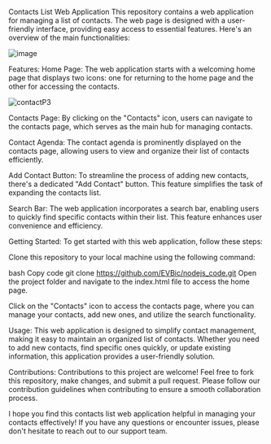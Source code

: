 Contacts List Web Application
This repository contains a web application for managing a list of contacts. The web page is designed with a user-friendly interface, providing easy access to essential features. Here's an overview of the main functionalities:

![image](https://github.com/EVBic/nodejs_code/assets/129067154/1a455348-56e8-4c82-a654-12c03615c579)

Features:
Home Page: The web application starts with a welcoming home page that displays two icons: one for returning to the home page and the other for accessing the contacts.

![contactP3](https://github.com/EVBic/nodejs_code/assets/129067154/c4532523-4659-46c4-a3e5-b88871791ddf)

Contacts Page: By clicking on the "Contacts" icon, users can navigate to the contacts page, which serves as the main hub for managing contacts.

Contact Agenda: The contact agenda is prominently displayed on the contacts page, allowing users to view and organize their list of contacts efficiently.

Add Contact Button: To streamline the process of adding new contacts, there's a dedicated "Add Contact" button. This feature simplifies the task of expanding the contacts list.

Search Bar: The web application incorporates a search bar, enabling users to quickly find specific contacts within their list. This feature enhances user convenience and efficiency.

Getting Started:
To get started with this web application, follow these steps:

Clone this repository to your local machine using the following command:

bash
Copy code
git clone https://github.com/EVBic/nodejs_code.git
Open the project folder and navigate to the index.html file to access the home page.

Click on the "Contacts" icon to access the contacts page, where you can manage your contacts, add new ones, and utilize the search functionality.

Usage:
This web application is designed to simplify contact management, making it easy to maintain an organized list of contacts. Whether you need to add new contacts, find specific ones quickly, or update existing information, this application provides a user-friendly solution.

Contributions:
Contributions to this project are welcome! Feel free to fork this repository, make changes, and submit a pull request. Please follow our contribution guidelines when contributing to ensure a smooth collaboration process.

I hope you find this contacts list web application helpful in managing your contacts effectively! If you have any questions or encounter issues, please don't hesitate to reach out to our support team.

